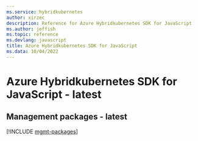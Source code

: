 ```yaml
---
ms.service: hybridkubernetes
author: xirzec
description: Reference for Azure Hybridkubernetes SDK for JavaScript
ms.author: jeffish
ms.topic: reference
ms.devlang: javascript
title: Azure Hybridkubernetes SDK for JavaScript
ms.data: 10/04/2022
---
```

# Azure Hybridkubernetes SDK for JavaScript - latest

## Management packages - latest
[!INCLUDE [mgmt-packages](hybridkubernetes-mgmt-index.md)]